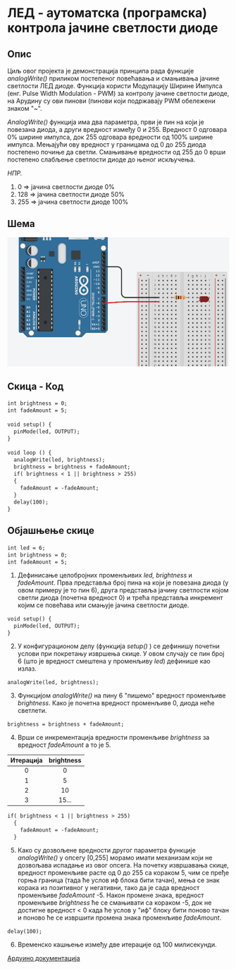 # ЛЕД - аутоматска (програмска) контрола јачине светлости диоде

## Опис

Циљ овог пројекта је демонстрација принципа рада функције *analogWrite()* приликом постепеног повећавања и смањивања јачине светлости ЛЕД диоде. Функција користи Модулацију Ширине Импулса (енг. Pulse Width Modulation - PWM) за контролу јачине светлости диоде, на Арудину су ови пинови (пинови који подржавају PWM обележени знаком "~".

*АnalogWrite()* функција има два параметра, први је пин на који је повезана диода, а други вредност између 0 и 255. Вредност 0 одговара 0% ширине импулса, док 255 одговара вредности од 100% ширине импулса. Мењајући ову вредност у границама од 0 до 255 диода постепено почиње да светли. Смањивање вредности од 255 до 0 врши постепено слабљење светлости диоде до њеног искључења.

*НПР.*
1. 0   => јачина светлости диоде 0%
2. 128 => јачина светлости диоде 50%
3. 255 => јачина светлости диоде 100%

## Шема
![Шема кола](https://github.com/nenadsky/arduino-exercises/blob/main/02_1-Led_fade/led-fade-circuit.png "Шема кола")

## Скица - Код

```int led = 6;
int brightness = 0;
int fadeAmount = 5;

void setup() {
  pinMode(led, OUTPUT);
}

void loop () {
  analogWrite(led, brightness);
  brightness = brightness + fadeAmount;
  if( brightness < 1 || brightness > 255)
  {
    fadeAmount = -fadeAmount;
  }
  delay(100);
}
```
## Објашњење скице

```
int led = 6;
int brightness = 0;
int fadeAmount = 5;
```
1. Дефинисање целобројних променљивих *led, brightness* и *fadeAmount*. Прва представља број пина на који је повезана диода (у овом примеру је то пин 6), друга представља јачину светлости којом светли диода (почетна вредност 0) и трећа представља инкремент којим се повећава или смањује јачина светлости диоде.

```
void setup() {
  pinMode(led, OUTPUT);
}
```
2. У конфигурационом делу (функција *setup()* ) се дефинишу почетни услови при покретању извршења скице. У овом случају се пин број 6 (што је вредност смештена у променљиву *led*) дефинише као излаз.
```
analogWrite(led, brightness);
```
3. Функцијом *analogWrite()* на пину 6 "пишемо" вредност променљиве *brightness*. Како је почетна вредност променљиве 0, диода неће светлети.
```
brightness = brightness + fadeAmount;
```
4. Врши се инкрементација вредности променљиве *brightness* за вредност *fadeAmount* а то је 5.

| Итерација  |  brightness |
| :---: | :---: |
|    0      |      0  |
|    1      |      5  |
|    2      |      10 |
|    3      |      15...|

```
if( brightness < 1 || brightness > 255)
  {
    fadeAmount = -fadeAmount;
  }
```
5. Како су дозвољене вредности другог параметра функције *analogWrite()* у опсегу [0,255] морамо имати механизам који не дозвољава испадање из овог опсега. На почетку извршавања скице, вредност променљиве расте од 0 до 255 са кораком 5, чим се пређе горња граница (тада ће услов иф блока бити тачан), мења се знак корака из позитивног у негативни, тако да је сада вредност променљиве *fadeAmount* -5. Након промене знака, вредност променљиве *brightness* ће се смањивати са кораком -5, док не достигне вредност < 0 када ће услов у "иф" блоку бити поново тачан и поново ће се извршити промена знака променљиве *fadeAmount*.
```
delay(100);
```
6. Временско кашњење између две итерације од 100 милисекунди.

[Ардуино документација](https://docs.arduino.cc/built-in-examples/basics/Fade)
